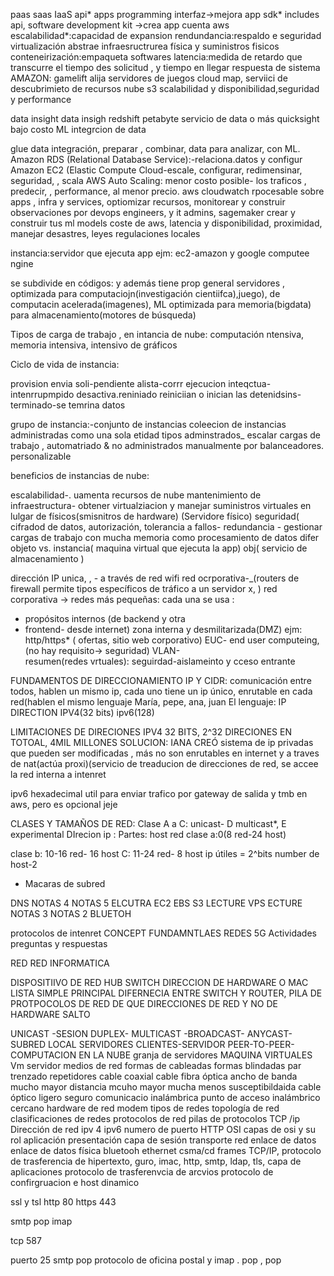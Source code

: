 paas
saas
IaaS
api* apps programming interfaz->mejora app
sdk* includes api, software development kit ->crea app
cuenta aws
escalabilidad*:capacidad de expansion
rendundancia:respaldo e seguridad
virtualización abstrae infraesructrurea física y suministros fisicos
conteneirización:empaqueta softwares
latencia:medida de retardo que transcurre el tiempo  des solicitud , y tiempo en llegar respuesta de sistema
AMAZON:
gamelift alija servidores de juegos
 cloud map,  serviici de descubrimieto de recursos nube
s3 scalabilidad y disponibilidad,seguridad y performance

data insight data insigh
redshift petabyte servicio de data  o más
quicksight bajo costo ML integrcion de data

glue  data integración, preparar , combinar, data para analizar, con ML.
Amazon RDS (Relational Database Service):-relaciona.datos y configur
Amazon EC2 (Elastic Compute Cloud-escale, configurar, redimensinar, seguridad,  , scala 
AWS Auto Scaling: menor costo posible- los traficos , predecir, , performance, al menor precio.
aws cloudwatch rpocesable sobre apps , infra y services,  optiomizar recursos, monitorear y construir observaciones por devops engineers, y it admins, 
sagemaker crear y construir tus ml models
coste de aws, latencia  y disponibilidad,   proximidad, manejar desastres, leyes regulaciones locales

instancia:servidor que ejecuta app ejm: ec2-amazon y google computee ngine

se subdivide en códigos: y además tiene prop general  servidores  , optimizada para computaciojn(investigación cientiifca),juego), de computacin acelerada(imagenes), ML optimizada para memoria(bigdata) para almacenamiento(motores de búsqueda)

Tipos de carga de trabajo , en intancia de nube: computación ntensiva, memoria intensiva, intensivo de gráficos

Ciclo de vida de instancia:

provision envia soli-pendiente  alista-corrr ejecucion inteqctua- intenrrupmpido desactiva.reniniado  reiniciian o inician las detenidsins- terminado-se temrina datos  

grupo de instancia:-conjunto de instancias coleecion de instancias administradas como una sola etidad tipos adminstrados_ escalar cargas de trabajo , automatriado & no administrados manualmente por balanceadores. personalizable


beneficios de instancias de nube:

escalabilidad-. uamenta recursos de nube
mantenimiento de infraestructura- obtener virtualziacion y manejar suministros virtuales en lulgar de físicos(smisnitros de hardware) (Servidore físico)
seguridad( cifradod de datos, autorización, 
tolerancia a fallos- redundancia   - gestionar cargas de trabajo con mucha memoria como procesamiento de datos
difer objeto vs. instancia( maquina virtual que ejecuta la app)
obj( servicio de almacenamiento )



dirección IP unica, , - a través de red wifi
red ocrporativa-_(routers de firewall permite tipos específicos de tráfico a un servidor x, )
red corporativa -> redes más pequeñas: cada una se usa :
* propósitos internos (de backend y otra 
* frontend- desde internet)
zona interna y desmilitarizada(DMZ) 
ejm: http/https* ( ofertas, sitio web corporativo)
EUC- end user computeing,(no hay requisito-> seguridad)
VLAN-  
resumen(redes vrtuales): seguirdad-aislameinto y cceso entrante

FUNDAMENTOS DE DIRECCIONAMIENTO IP Y CIDR:
 comunicación entre todos, hablen un mismo ip, cada uno tiene un ip único, enrutable en cada red(hablen el mismo lenguaje María, pepe, ana, juan
El lenguaje: IP DIRECTION IPV4(32 bits) ipv6(128)

LIMITACIONES DE DIRECIONES IPV4 
32 BITS, 2^32 DIRECIONES EN TOTOAL, 4MIL MILLONES
SOLUCION: IANA CREÓ sistema de ip privadas que pueden ser modificadas , más no son enrutables en internet
y a traves de nat(actúa proxi)(servicio de treaducion de direcciones de red, se accee   la red interna  a intenret

ipv6 hexadecimal
util para enviar trafico por gateway de salida
y tmb en aws, pero es opcional jeje


CLASES Y TAMAÑOS DE RED:
Clase A a C: unicast- D multicast*, E experimental
DIrecion ip : Partes: host red
clase a:0(8 red-24 host)

clase b: 10-16 red- 16 host
C: 11-24 red- 8 host
ip útiles = 2^bits number  de host-2
* Macaras de subred




DNS 
NOTAS 4
NOTAS 5
ELCUTRA EC2 EBS
S3 LECTURE
VPS ECTURE
NOTAS 3
NOTAS 2
BLUETOH 

protocolos de intenret
CONCEPT FUNDAMNTLAES REDES
 5G
Actividades preguntas y respuestas

RED 
RED INFORMATICA

DISPOSITIIVO DE RED
HUB
SWITCH
 DIRECCION DE HARDWARE O MAC
LISTA SIMPLE 
PRINCIPAL DIFERNECIA ENTRE SWITCH Y ROUTER, 
PILA DE PROTPOCOLOS DE RED  DE QUE   DIRECCIONES DE RED Y NO DE HARDWARE
SALTO


UNICAST
 -SESION DUPLEX-
 MULTICAST
-BROADCAST- 
ANYCAST- 
SUBRED LOCAL
SERVIDORES
CLIENTES-SERVIDOR
PEER-TO-PEER-
COMPUTACION EN LA NUBE
granja de servidores
MAQUINA VIRTUALES Vm
servidor
medios de red
formas de cableadas
formas blindadas
 par trenzado
repetidores
cable coaxial 
cable fibra óptica
ancho de banda mucho mayor
distancia mcuho mayor 
mucha menos susceptibildaida
cable óptico ligero
seguro
comunicacio inalámbrica
punto de acceso inalámbrico cercano
hardware de red
modem
tipos de redes
topología de red
clasificaciones de redes
protocolos de red
pilas de protocolos 
TCP /ip 
Dirección de red ipv 4 ipv6
numero de puerto
HTTP
OSI
capas de osi y su rol
aplicación 
presentación
capa de sesión
transporte
red
enlace de datos
enlace de datos
física
bluetooh
ethernet
csma/cd
frames
TCP/IP, protocolo de trasferencia de hipertexto, guro, imac, http,  smtp, ldap, tls, 
capa de aplicaciones
protocolo de trasferenvcia de arcvios
protocolo de confirgruacion e host dinamico

ssl y tsl
http 80
https 443

smtp pop imap

tcp 587

puerto 25 smtp
pop protocolo de oficina postal
y imap . pop ,
pop 
